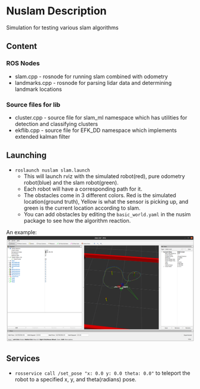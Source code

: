 # Nuslam  Description
Simulation for testing various slam algorithms

## Content
### ROS Nodes
- slam.cpp - rosnode for running slam combined with odometry
- landmarks.cpp - rosnode for parsing lidar data and determining landmark locations
### Source files for lib
- cluster.cpp - source file for slam_ml namespace which has utilities for detection and classifying clusters
- ekflib.cpp - source file for EFK_DD namespace which implements extended kalman filter

## Launching 
* `roslaunch nuslam slam.launch`
    * This will launch rviz with the simulated robot(red), pure odometry robot(blue) and the slam robot(green). 
    * Each robot will have a corresponding path for it.
    * The obstacles come in 3 different colors. Red is the simulated location(ground truth), Yellow is what the sensor is picking up, and green is the current location according to slam. 
    * You can add obstacles by editing the `basic_world.yaml` in the nusim package to see how the algorithm reaction. 

An example:
![nusim1](images/slam1.png)


## Services
* `rosservice call /set_pose "x: 0.0 y: 0.0 theta: 0.0"` to teleport the robot to a specified x, y, and theta(radians) pose. 

